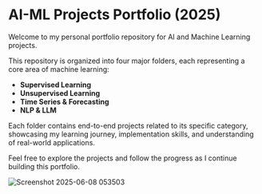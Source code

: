 # AI-ML Projects Portfolio (2025)

Welcome to my personal portfolio repository for AI and Machine Learning projects.

This repository is organized into four major folders, each representing a core area of machine learning:

- **Supervised Learning**  
- **Unsupervised Learning**  
- **Time Series & Forecasting**  
- **NLP & LLM**

Each folder contains end-to-end projects related to its specific category, showcasing my learning journey, implementation skills, and understanding of real-world applications.

Feel free to explore the projects and follow the progress as I continue building this portfolio.


![Screenshot 2025-06-08 053503](https://github.com/user-attachments/assets/352cd513-3176-4cb1-986c-b2ea11c4492a)
